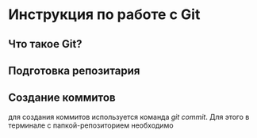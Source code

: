 # Инструкция по работе с Git

## Что такое Git?

## Подготовка репозитария

##

##

## Создание коммитов
для создания коммитов используется команда *git commit*. Для этого в терминале с папкой-репозиторием необходимо

##
